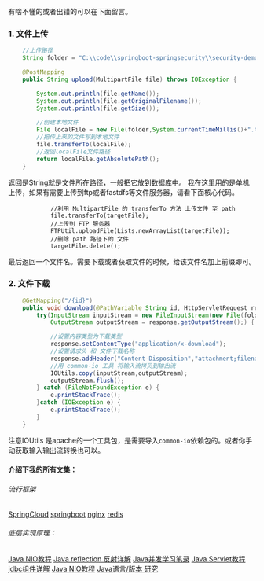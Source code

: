 有啥不懂的或者出错的可以在下面留言。


###  1. 文件上传

```java
    //上传路径
    String folder = "C:\\code\\springboot-springsecurity\\security-demo\\src\\main\\java\\com\\laojiao\\xxx\\controller";

    @PostMapping
    public String upload(MultipartFile file) throws IOException {

        System.out.println(file.getName());
        System.out.println(file.getOriginalFilename());
        System.out.println(file.getSize());

        //创建本地文件
        File localFile = new File(folder,System.currentTimeMillis()+".txt");
        //把传上来的文件写到本地文件
        file.transferTo(localFile);
        //返回localFile文件路径
        return localFile.getAbsolutePath();
    }
```
返回是String就是文件所在路径，一般把它放到数据库中。
我在这里用的是单机上传，如果有需要上传到ftp或者fastdfs等文件服务器，请看下面核心代码。
```
            //利用 MultipartFile 的 transferTo 方法 上传文件 至 path
            file.transferTo(targetFile);
            //上传到 FTP 服务器
            FTPUtil.uploadFile(Lists.newArrayList(targetFile));
            //删除 path 路径下的 文件
            targetFile.delete();
```
最后返回一个文件名。需要下载或者获取文件的时候，给该文件名加上前缀即可。
###  2. 文件下载

```java
    @GetMapping("/{id}")
    public void download(@PathVariable String id, HttpServletRequest request, HttpServletResponse response){
        try(InputStream inputStream = new FileInputStream(new File(folder,id+".txt"));
            OutputStream outputStream = response.getOutputStream();) {

            //设置内容类型为下载类型
            response.setContentType("application/x-download");
            //设置请求头 和 文件下载名称
            response.addHeader("Content-Disposition","attachment;filename=test.txt");
            //用 common-io 工具 将输入流拷贝到输出流
            IOUtils.copy(inputStream,outputStream);
            outputStream.flush();
        } catch (FileNotFoundException e) {
            e.printStackTrace();
        }catch (IOException e) {
            e.printStackTrace();
        }
    }
```

注意IOUtils 是apache的一个工具包，是需要导入`common-io`依赖包的。或者你手动获取输入输出流转换也可以。

####   介绍下我的所有文集：
######   流行框架
[SpringCloud](https://www.jianshu.com/nb/18726057)
[springboot](https://www.jianshu.com/nb/19053594)
[nginx](https://www.jianshu.com/nb/18436827)
[redis](https://www.jianshu.com/nb/21461220)

######  底层实现原理：
[Java NIO教程](https://www.jianshu.com/nb/21635138)
[Java reflection 反射详解](https://www.jianshu.com/nb/21989596)
[Java并发学习笔录](https://www.jianshu.com/nb/22549959)
[Java Servlet教程](https://www.jianshu.com/nb/22065472)
[jdbc组件详解](https://www.jianshu.com/nb/22774157)
[Java NIO教程](https://www.jianshu.com/nb/21635138)
[Java语言/版本 研究](https://www.jianshu.com/nb/19137666)
